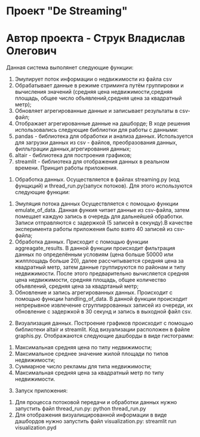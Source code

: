 # Проект "De Streaming"
# Автор проекта - Струк Владислав Олегович
Данная система выполянет следующие функции:
1) Эмулирует поток информации о недвижимости из файла csv
2) Обрабатывает данные в режиме стриминга путём группировки и вычисления значений (средняя цена недвижимости,средняя площадь, общее число объявлений,средняя цена за квадратный метр);
3) Обновляет агрегированные данные и записывает результаты в csv-файл;
4) Отображает агрегированные данные на дашборде;
В ходе решения использовались следующие библиотки для работы с данными:
1) pandas - библиотека для обработки и анализа данных. Используется для загрузки данных из csv - файлов, преобразования данных, филльтрации данных,агрегирования данных;
2) altair - библиотека для построения графиков;
3) streamlit - библиотека для отображения данных в реальном времени.
Принцип работы приложения.
1. Обработка данных. Осуществляется в файлах streaming.py (код фунщкций) и thread_run.py(запуск потоков). Для этого используются следующие функции:
1) Эмуляция потока данных
Осуществляется с помощью функции emulate_of_data. Данная функия читает данные из csv-файла, затем помещает каждую запись в очередь для дальнейшей обработки. Записи отправляются с задержкой (5 записей в секунду).В качестве эксперимента работы приложения было взято 40 записей из csv-файла;
2) Обработка данных. Присходит с помощью функции aggreagate_results. В данной функции происходит фильтрация данных по определённым условиям (цена больше 50000 или жилплощадь больше 20), далее рассчитывается средняя цена за квадратный метр, затем данные группируются по районам и типу недвижимости. После этого предварительно вычисляется средняя цена недвижимости, средняя площадь, общее количество объявлений, cредняя цена за квадртаный метр;
3) Обновление и запись агрегированных данных. Происходит с помощью функции handling_of_data. В данной функции происходит непрерывное извлечение сгруппиррованных записей из очереди, их обновление с задержкой в 30 секунд и запись в выходной файл csv.
2. Визуализация данных. Построение графиков происходит с помощью библиотеки altair и streamlit. Код визуализации расположен в файле graphis.py. 
Отображаются следующие дашборды в виде гистограмм:
1) Максимальная средняя цена по типу недвижимости;
2) Максимальное среднее значение жилой площади по типов недвижимости;
3) Суммарное число рекламы для типа недвижимости;
4) Максимальная средняя цена за квадратный метр по типу недвижимости.
3. Запуск приложения:
1) Для процесса потоковой передачи и обработки данных нужно запустить файл thread_run.py:
python thread_run.py
2) Для отображения визуалищированной информации в виде дашбордов нужно запустить файл visualization.py:
streamlit run visualization.pyd

